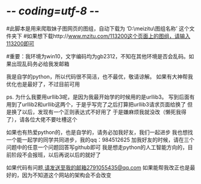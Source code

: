 # -*- coding=utf-8 -*-

#此脚本是用来爬取妹子图网页的图组，自动下载为 ‘D:\meizitu\图组名称’ 这个文件夹下
#如果想下载http://www.mzitu.com/113200这个页面上的图组，请输入113200即可

#重要：我环境为win10，文字编码均为gb2312，不知在其他环境是否会乱码。如果出现乱码务必给我发邮箱

我是自学的python，所以代码很不简洁，也不最优，敬请谅解。
如果有大神帮我优化也是最好了，不过目前可用

ps.
为什么我要用urllib3呢，是因为我最开始学的时候用的是urllib3。
写到后面有用到了urllib2和urllib这两个，于是乎写完了之后打算把urllib3请求页面给换了
但是换了以后，发现有一个正则表达式不好用了
于是嫌麻烦我就没改（懒死我得了），请各位大佬不要吐槽这个

如果也有热爱python的，也是自学的，请务必加我好友，我们一起进步
我也想找一个能一起学的同学共同进步，我的qq：984512625
加我好友的时候，请在三个问题中的任意一个问题回答写github即可
我是想走python的人工智能方向的，目前阶段不会报班，以后再说以后的就好了

如果代码有问题,请发送至我的邮箱2791055435@qq.com
如果能帮我改正也是最好的，因为不知道这个网站的架构会不会改变
